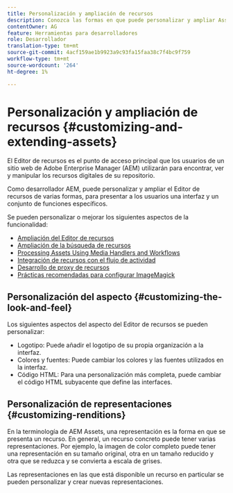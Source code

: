 ```yaml
---
title: Personalización y ampliación de recursos
description: Conozca las formas en que puede personalizar y ampliar Asset Share y Asset Editor, que presentan a los usuarios una interfaz y un conjunto de funciones específicos.
contentOwner: AG
feature: Herramientas para desarrolladores
role: Desarrollador
translation-type: tm+mt
source-git-commit: 4acf159ae1b9923a9c93fa15faa38c7f4bc9f759
workflow-type: tm+mt
source-wordcount: '264'
ht-degree: 1%

---
```



# Personalización y ampliación de recursos {#customizing-and-extending-assets}

El Editor de recursos es el punto de acceso principal que los usuarios de un sitio web de Adobe Enterprise Manager (AEM) utilizarán para encontrar, ver y manipular los recursos digitales de su repositorio.

Como desarrollador AEM, puede personalizar y ampliar el Editor de recursos de varias formas, para presentar a los usuarios una interfaz y un conjunto de funciones específicos.

Se pueden personalizar o mejorar los siguientes aspectos de la funcionalidad:

* [Ampliación del Editor de recursos](asseteditorx.md)
* [Ampliación de la búsqueda de recursos](searchx.md)
* [Processing Assets Using Media Handlers and Workflows](media-handlers.md)
* [Integración de recursos con el flujo de actividad](extending-activity-stream.md)
* [Desarrollo de proxy de recursos](proxy.md)
* [Prácticas recomendadas para configurar ImageMagick](best-practices-for-imagemagick.md)

## Personalización del aspecto {#customizing-the-look-and-feel}

Los siguientes aspectos del aspecto del Editor de recursos se pueden personalizar:

* Logotipo: Puede añadir el logotipo de su propia organización a la interfaz.
* Colores y fuentes: Puede cambiar los colores y las fuentes utilizados en la interfaz.
* Código HTML: Para una personalización más completa, puede cambiar el código HTML subyacente que define las interfaces.

## Personalización de representaciones {#customizing-renditions}

En la terminología de AEM Assets, una representación es la forma en que se presenta un recurso. En general, un recurso concreto puede tener varias representaciones. Por ejemplo, la imagen de color completo puede tener una representación en su tamaño original, otra en un tamaño reducido y otra que se reduzca y se convierta a escala de grises.

Las representaciones en las que está disponible un recurso en particular se pueden personalizar y crear nuevas representaciones.
